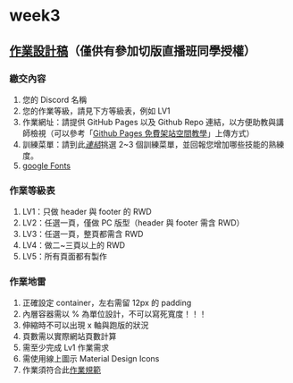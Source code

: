 # week3
## [作業設計稿](https://xd.adobe.com/view/5b20cbc4-5c64-4b67-814e-633b078a8cd4-0e73/grid/)（僅供有參加切版直播班同學授權）

### 繳交內容
1. 您的 Discord 名稱
2. 您的作業等級，請見下方等級表，例如 LV1
3. 作業網址：請提供 GitHub Pages 以及 Github Repo 連結，以方便助教與講師檢視（可以參考「[Github Pages 免費架站空間教學](https://courses.hexschool.com/courses/202011221/lectures/47249830)」上傳方式）
4. 訓練菜單：請到此[*連結*](https://hackmd.io/iE6mxohOS-ujKU398Ewk1w)挑選 2~3 個訓練菜單，並回報您增加哪些技能的熟練度。
5. [google Fonts](https://fonts.google.com/icons)

### 作業等級表
1. LV1：只做 header 與 footer 的 RWD
2. LV2：任選一頁，僅做 PC 版型（header 與 footer 需含 RWD）
3. LV3：任選一頁，整頁都需含 RWD
4. LV4：做二~三頁以上的 RWD
5. LV5：所有頁面都有製作

### 作業地雷
1. 正確設定 container，左右需留 12px 的 padding
2. 內層容器需以 % 為單位設計，不可以寫死寬度！！！
3. 伸縮時不可以出現 x 軸與跑版的狀況
4. 頁數需以實際網站頁數計算
5. 需至少完成 Lv1 作業需求
6. 需使用線上圖示 Material Design Icons
7. 作業須符合此[作業規範](https://hackmd.io/XbKPYiE9Ru6G0sAfB5PBJw)
